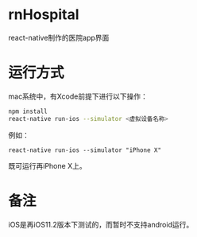 # rnHospital
react-native制作的医院app界面

# 运行方式
mac系统中，有Xcode前提下进行以下操作：
```bash
npm install
react-native run-ios --simulator <虚拟设备名称>
```
例如：
```
react-native run-ios --simulator "iPhone X"
```
既可运行再iPhone X上。

# 备注
iOS是再iOS11.2版本下测试的，而暂时不支持android运行。
